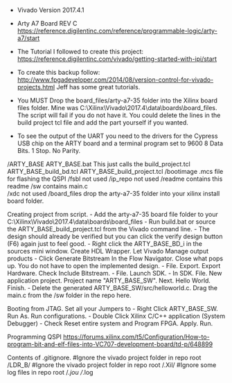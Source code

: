 - Vivado Version 2017.4.1
- Arty A7 Board REV C 								https://reference.digilentinc.com/reference/programmable-logic/arty-a7/start
- The Tutorial I followed to create this project: 	https://reference.digilentinc.com/vivado/getting-started-with-ipi/start
- To create this backup follow: 					http://www.fpgadeveloper.com/2014/08/version-control-for-vivado-projects.html Jeff has some great tutorials. 

- You MUST Drop the board_files/arty-a7-35 folder into the Xilinx board files folder. Mine was C:\Xilinx\Vivado\2017.4\data\boards\board_files. The script will fail if you do not have it. You could delete the lines in the build project tcl file and add the part yourself if you wanted.
- To see the output of the UART you need to the drivers for the Cypress USB chip on the ARTY board and a terminal program set to 9600 8 Data Bits. 1 Stop. No Parity.

/ARTY_BASE
	ARTY_BASE.bat				This just calls the build_project.tcl 
	ARTY_BASE_build_bd.tcl
	ARTY_BASE_build_project.tcl
	/bootimage					.mcs file for flashing the QSPI
	/fsbl						not used 
	/ip_repo					not used
	/readme						contains this readme
	/sw							contains main.c		
	/xdc						not used
	/board_files				drop the arty-a7-35 folder into your xilinx install board folder.

	
Creating project from script.
	- Add the arty-a7-35 board file folder to your C:\Xilinx\Vivado\2017.4\data\boards\board_files
	- Run build.bat or source the ARTY_BASE_build_project.tcl from the Vivado command line. 
	- The design should already be verified but you can click the verify design button (F6) again just to feel good.
	- Right click the ARTY_BASE_BD_i in the sources mini window. Create HDL Wrapper. Let Vivado Manage output products
	- Click Generate Bitstream In the Flow Navigator. Close what pops up. You do not have to open the implemented design.
	- File. Export. Export Hardware. Check Include Bitstream.
	- File. Launch SDK. 
	- In SDK. File. New application project. Project name "ARTY_BASE_SW". Next. Hello World. Finish.
	- Delete the generated ARTY_BASE_SW/src/helloworld.c. Drag the main.c from the /sw folder in the repo here.

Booting from JTAG. Set all your Jumpers to 
	- Right Click ARTY_BASE_SW. Run As. Run configurations. 
	- Double Click Xilinx C/C++ application (System Debugger)
	- Check Reset entire system and Program FPGA. Apply. Run. 

Programming QSPI https://forums.xilinx.com/t5/Configuration/How-to-program-bit-and-elf-files-into-VC707-development-board/td-p/648899


Contents of .gitignore.
	#Ignore the vivado project folder in repo root
	/LDR_B/
	#Ignore the vivado project folder in repo root
	/.Xil/
	#Ignore some log files in repo root
	/*.jou
	/*.log
